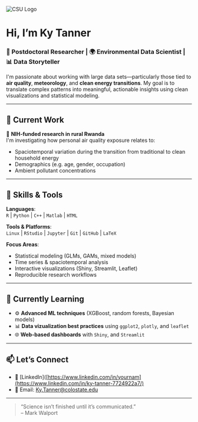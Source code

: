 ![CSU Logo](https://www.engr.colostate.edu/me/wp-content/uploads/2020/01/Mech-EN-CSU-1-C357.png)

# Hi, I’m Ky Tanner
### 🧪 Postdoctoral Researcher | 🌍 Environmental Data Scientist | 📊 Data Storyteller

I'm passionate about working with large data sets—particularly those tied to **air quality**, **meteorology**, and **clean energy transitions**. My goal is to translate complex patterns into meaningful, actionable insights using clean visualizations and statistical modeling.

---

## 🔬 Current Work

🧭 **NIH-funded research in rural Rwanda**  
I'm investigating how personal air quality exposure relates to:
- Spaciotemporal variation during the transition from traditional to clean household energy
- Demographics (e.g. age, gender, occupation)
- Ambient pollutant concentrations


---

## 🧰 Skills & Tools

**Languages**:  
`R` | `Python` | `C++` | `Matlab` | `HTML`

**Tools & Platforms**:  
`Linux` | `RStudio` | `Jupyter` | `Git` | `GitHub` | `LaTeX`

**Focus Areas**:  
- Statistical modeling (GLMs, GAMs, mixed models)  
- Time series & spaciotemporal analysis  
- Interactive visualizations (Shiny, Streamlit, Leaflet)  
- Reproducible research workflows

---

## 🧠 Currently Learning

- ⚙️ **Advanced ML techniques** (XGBoost, random forests, Bayesian models)  
- 📊 **Data vizualization best practices** using `ggplot2`, `plotly`, and `leaflet`  
- 🌐 **Web-based dashboards** with `Shiny`, and `Streamlit`

---

## 📫 Let’s Connect

- 💼 [LinkedIn]([https://www.linkedin.com/in/yournam](https://www.linkedin.com/in/ky-tanner-7724922a7/)
- 📧 Email: Ky.Tanner@colostate.edu

---

> “Science isn’t finished until it’s communicated.”  
> – Mark Walport
